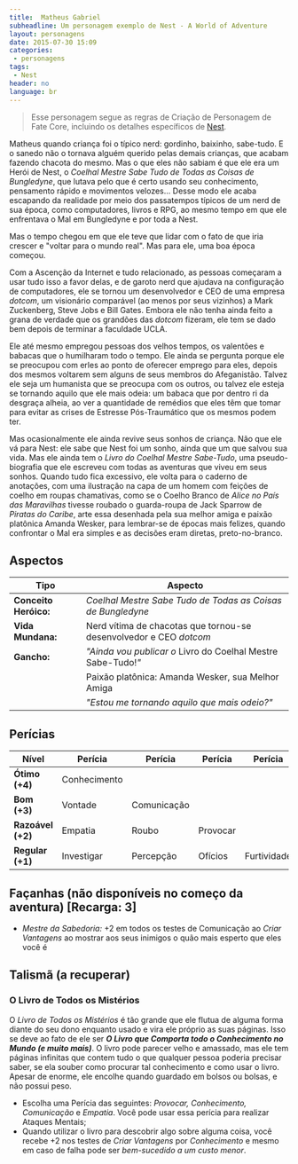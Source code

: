 ```yaml
---
title:  Matheus Gabriel
subheadline: Um personagem exemplo de Nest - A World of Adventure
layout: personagens
date: 2015-07-30 15:09
categories:
 - personagens
tags:
 - Nest
header: no
language: br
---
```



>  Esse personagem segue as regras de Criação de Personagem de Fate Core, incluindo os detalhes específicos de [Nest][1].

Matheus quando criança foi o típico nerd: gordinho, baixinho, sabe-tudo. E o sanedo não o tornava alguém querido pelas demais crianças, que acabam fazendo chacota do mesmo. Mas o que eles não sabiam é que ele era um Herói de Nest, o _Coelhal Mestre Sabe Tudo de Todas as Coisas de Bungledyne_, que lutava pelo que é certo usando seu conhecimento, pensamento rápido e movimentos velozes... Desse modo ele acaba escapando da realidade por meio dos passatempos típicos de um nerd de sua época, como computadores, livros e RPG, ao mesmo tempo em que ele enfrentava o Mal em Bungledyne e por toda a Nest.

Mas o tempo chegou em que ele teve que lidar com o fato de que iria crescer e "voltar para o mundo real". Mas para ele, uma boa época começou.

Com a Ascenção da Internet e tudo relacionado, as pessoas começaram a usar tudo isso a favor delas, e de garoto nerd que ajudava na configuração de computadores, ele se tornou um desenvolvedor e CEO de uma empresa _dotcom_, um visionário comparável (ao menos por seus vizinhos) a Mark Zuckenberg, Steve Jobs e Bill Gates. Embora ele não tenha ainda feito a grana de verdade que os grandões das _dotcom_ fizeram, ele tem se dado bem depois de terminar a faculdade UCLA. 

Ele até mesmo empregou pessoas dos velhos tempos, os valentões e babacas que o humilharam todo o tempo. Ele ainda se pergunta porque ele se preocupou com erles ao ponto de oferecer emprego para eles, depois dos mesmos voltarem sem alguns de seus membros do Afeganistão. Talvez ele seja um humanista que se preocupa com os outros, ou talvez ele esteja se tornando aquilo que ele mais odeia: um babaca que por dentro ri da desgraça alheia, ao ver a quantidade de remédios que eles têm que tomar para evitar as crises de Estresse Pós-Traumático que os mesmos podem ter.

Mas ocasionalmente ele ainda revive seus sonhos de criança. Não que ele vá para Nest: ele sabe que Nest foi um sonho, ainda que um que salvou sua vida. Mas ele ainda tem o _Livro do Coelhal Mestre Sabe-Tudo_, uma pseudo-biografia que ele escreveu com todas as aventuras que viveu em seus sonhos. Quando tudo fica excessivo, ele volta para o caderno de anotações, com uma ilustração na capa de um homem com feições de coelho em roupas chamativas, como se o Coelho Branco de _Alice no País das Maravilhas_ tivesse roubado o guarda-roupa de Jack Sparrow de _Piratas do Caribe_, arte essa desenhada pela sua melhor amiga e paixão platônica Amanda Wesker, para lembrar-se de épocas mais felizes, quando confrontar o Mal era simples e as decisões eram diretas, preto-no-branco.

## Aspectos

| Tipo                  | Aspecto                                                            |
|-----------------------|--------------------------------------------------------------------|
| **Conceito Heróico:** | _Coelhal Mestre Sabe Tudo de Todas as Coisas de Bungledyne_        |
| **Vida Mundana:**     | Nerd vítima de chacotas que tornou-se desenvolvedor e CEO _dotcom_ |
| **Gancho:**           | _"Ainda vou publicar o_ Livro do Coelhal Mestre Sabe-Tudo!_"_      |
|                       | Paixão platônica: Amanda Wesker, sua Melhor Amiga                  |
|                       | _"Estou me tornando aquilo que mais odeio?"_                       |

## Perícias

| Nível             | Perícia      | Perícia     | Perícia      | Perícia     | 
|-------------------|--------------|-------------|--------------|-------------|
| **Ótimo (+4)**    | Conhecimento |             |              |             |
| **Bom (+3)**      | Vontade      | Comunicação |              |             |
| **Razoável (+2)** | Empatia      | Roubo       | Provocar     |             |
| **Regular (+1)**  | Investigar   | Percepção   | Ofícios      | Furtividade |

## Façanhas (não disponíveis no começo da aventura) [Recarga: 3]


+  _Mestre da Sabedoria:_  +2 em todos os testes de Comunicação ao _Criar Vantagens_ ao mostrar aos seus inimigos o quão mais esperto que eles você é

## Talismã (a recuperar)

### O Livro de Todos os Mistérios

O _Livro de Todos os Mistérios_ é tão  grande que ele flutua de alguma forma diante do seu dono enquanto usado e vira ele próprio as suas páginas. Isso se deve ao fato de ele ser _**O Livro que Comporta todo o Conhecimento no Mundo (e muito mais)**_. O livro pode parecer velho e amassado, mas ele tem páginas infinitas que contem tudo o que qualquer pessoa poderia precisar saber, se ela souber como procurar tal conhecimento e como usar o livro. Apesar de enorme, ele encolhe quando guardado em bolsos ou bolsas, e não possui peso.

+  Escolha uma Perícia das seguintes: _Provocar, Conhecimento, Comunicação_ e _Empatia_. Você pode usar essa perícia para realizar Ataques Mentais;
+  Quando utilizar o livro para descobrir algo sobre alguma coisa, você recebe +2 nos testes de _Criar Vantagens_ por _Conhecimento_ e mesmo em caso de falha pode ser _bem-sucedido a um custo menor_.

[1]: http://www.drivethrurpg.com/product/153980/Nest--A-World-of-Adventure-for-Fate-Core


